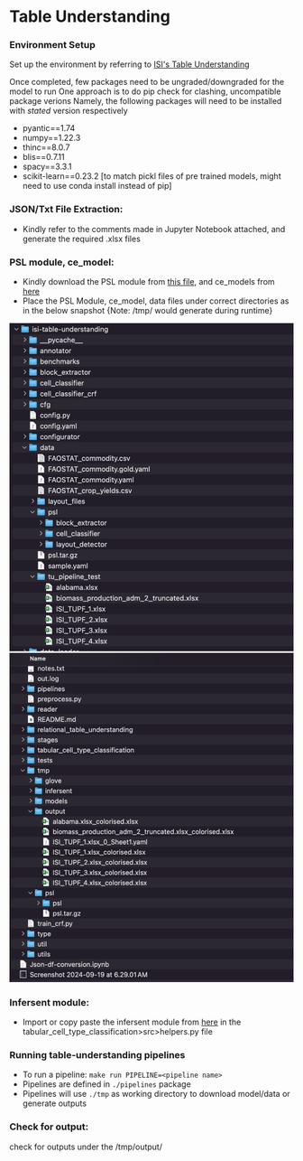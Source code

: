 # Table Understanding

### Environment Setup
Set up the environment by referring to [ISI's Table Understanding](http://github.com/usc-isi-i1/table-understanding/tree/impl/)

Once completed, few packages need to be ungraded/downgraded for the model to run
One approach is to do pip check for clashing, uncompatible package verions
Namely, the following packages will need to be installed with *stated* version respectively

- pyantic==1.74
- numpy==1.22.3
- thinc==8.0.7
- blis==0.7.11
- spacy==3.3.1
- scikit-learn==0.23.2 [to match pickl files of pre trained models, might need to use conda install instead of pip]

### JSON/Txt File Extraction:
- Kindly refer to the comments made in Jupyter Notebook attached, and generate the required .xlsx files

### PSL module, ce_model:
- Kindly download the PSL module from [this file](https://drive.google.com/file/d/1ndVTP3WSG8OLoDjYnePvuVZ5fxXBCyRz/view?usp=sharing), and ce_models from [here](https://drive.google.com/uc?id=1DJfEgqoHzfQYBllzey21zS39ui_kwId-) 
- Place the PSL Module, ce_model, data files under correct directories as in the below snapshot
{Note: /tmp/ would generate during runtime}

![alt text](https://github.com/doswal/isi-table-understanding/blob/main/data%20File%20Arrangement.png)
![alt text](https://github.com/doswal/isi-table-understanding/blob/main/tmp%20File%20Arrangement.png)
### Infersent module:
- Import or copy paste the infersent module from [here](https://github.com/facebookresearch/InferSent/blob/main/models.py) in the tabular_cell_type_classification>src>helpers.py file

### Running table-understanding pipelines
- To run a pipeline: `make run PIPELINE=<pipeline name>`
- Pipelines are defined in `./pipelines` package
- Pipelines will use `./tmp` as working directory to download model/data or generate outputs

### Check for output:
check for outputs under the /tmp/output/
